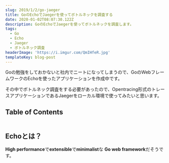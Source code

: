 ```yaml
---
slug: 2019/1/2/go-jaeger
title: GoのEchoでJaegerを使ってボトルネックを調査する
date: 2020-01-02T08:07:30.122Z
description: GoのEchoでJaegerを使ってボトルネックを調査します。
tags:
  - Go
  - Echo
  - Jaeger
  - ボトルネック調査
headerImage: 'https://i.imgur.com/QmIHfeR.jpg'
templateKey: blog-post
---
```

Goの勉強をしておかないと社内でニートになってしまうので、GoのWebフレームワークのEchoを使ったアプリケーションを作成中です。

その中でボトルネック調査をする必要があったので、Opentracing形式のトレースアプリケーションであるJaegerをローカル環境で使ってみたいと思います。

## Table of Contents

```toc

```

## Echoとは？

**High performance**で**extensible**で**minimalist**な **Go web framework**だそうです。
